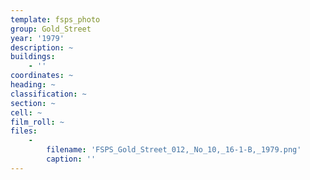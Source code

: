 ```yaml
---
template: fsps_photo
group: Gold_Street
year: '1979'
description: ~
buildings:
    - ''
coordinates: ~
heading: ~
classification: ~
section: ~
cell: ~
film_roll: ~
files:
    -
        filename: 'FSPS_Gold_Street_012,_No_10,_16-1-B,_1979.png'
        caption: ''
---
```

